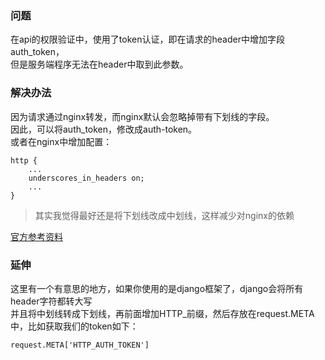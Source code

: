 ### 问题
在api的权限验证中，使用了token认证，即在请求的header中增加字段auth_token，  
但是服务端程序无法在header中取到此参数。  

### 解决办法
因为请求通过nginx转发，而nginx默认会忽略掉带有下划线的字段。  
因此，可以将auth_token，修改成auth-token。  
或者在nginx中增加配置：  
```
http {
    ...
    underscores_in_headers on;
    ...
}
```
> 其实我觉得最好还是将下划线改成中划线，这样减少对nginx的依赖  

[官方参考资料](http://nginx.org/en/docs/http/ngx_http_core_module.html#underscores_in_headers)

### 延伸
这里有一个有意思的地方，如果你使用的是django框架了，django会将所有header字符都转大写  
并且将中划线转成下划线，再前面增加HTTP_前缀，然后存放在request.META中，比如获取我们的token如下：  
```
request.META['HTTP_AUTH_TOKEN']
```
